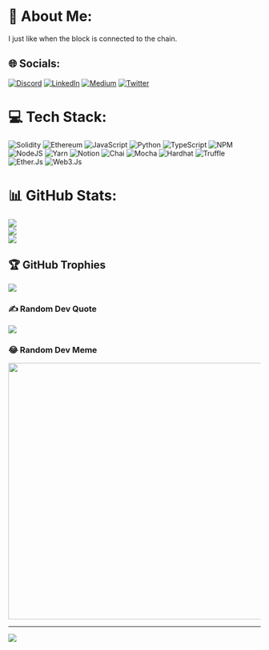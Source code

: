 # 💫 About Me:
I just like when the block is connected to the chain. 


## 🌐 Socials:
[![Discord](https://img.shields.io/badge/Discord-%237289DA.svg?logo=discord&logoColor=white)](htttps://discord.gg/AnggaDanar#0219) [![LinkedIn](https://img.shields.io/badge/LinkedIn-%230077B5.svg?logo=linkedin&logoColor=white)](https://linkedin.com/in/angga-danar-prasetyo) [![Medium](https://img.shields.io/badge/Medium-12100E?logo=medium&logoColor=white)](https://medium.com/@@anggadanarp) [![Twitter](https://img.shields.io/badge/Twitter-%231DA1F2.svg?logo=Twitter&logoColor=white)](https://twitter.com/@AnggaDanar10) 

# 💻 Tech Stack:
![Solidity](https://img.shields.io/badge/Solidity-%23363636.svg?style=for-the-badge&logo=solidity&logoColor=white) ![Ethereum](https://api.iconify.design/mdi/ethereum.svg) ![JavaScript](https://img.shields.io/badge/javascript-%23323330.svg?style=for-the-badge&logo=javascript&logoColor=%23F7DF1E) ![Python](https://img.shields.io/badge/python-3670A0?style=for-the-badge&logo=python&logoColor=ffdd54) ![TypeScript](https://img.shields.io/badge/typescript-%23007ACC.svg?style=for-the-badge&logo=typescript&logoColor=white) ![NPM](https://img.shields.io/badge/NPM-%23000000.svg?style=for-the-badge&logo=npm&logoColor=white) ![NodeJS](https://img.shields.io/badge/node.js-6DA55F?style=for-the-badge&logo=node.js&logoColor=white) ![Yarn](https://img.shields.io/badge/yarn-%232C8EBB.svg?style=for-the-badge&logo=yarn&logoColor=white) ![Notion](https://img.shields.io/badge/Notion-%23000000.svg?style=for-the-badge&logo=notion&logoColor=white) ![Chai](https://api.iconify.design/logos/chai.svg) ![Mocha](https://api.iconify.design/logos/mocha.svg) ![Hardhat](https://api.iconify.design/vscode-icons/file-type-hardhat.svg) ![Truffle](https://api.iconify.design/vscode-icons/file-type-truffle.svg) ![Ether.Js](https://api.iconify.design/logos/ethers.svg) ![Web3.Js](https://api.iconify.design/logos/web3js.svg)
# 📊 GitHub Stats:
![](https://github-readme-stats.vercel.app/api?username=AnggaDanarP&theme=radical&hide_border=false&include_all_commits=false&count_private=false)<br/>
![](https://github-readme-streak-stats.herokuapp.com/?user=AnggaDanarP&theme=radical&hide_border=false)<br/>
![](https://github-readme-stats.vercel.app/api/top-langs/?username=AnggaDanarP&theme=radical&hide_border=false&include_all_commits=false&count_private=false&layout=compact)

## 🏆 GitHub Trophies
![](https://github-profile-trophy.vercel.app/?username=AnggaDanarP&theme=radical&no-frame=false&no-bg=true&margin-w=4)

### ✍️ Random Dev Quote
![](https://quotes-github-readme.vercel.app/api?type=horizontal&theme=radical)

### 😂 Random Dev Meme
<img src="https://random-memer.herokuapp.com/" width="512px"/>

---
[![](https://visitcount.itsvg.in/api?id=AnggaDanarP&icon=0&color=10)](https://visitcount.itsvg.in)

<!-- Proudly created with GPRM ( https://gprm.itsvg.in ) -->

